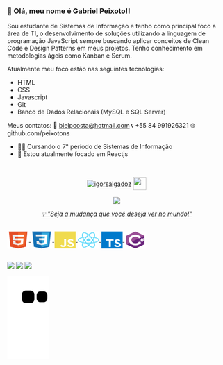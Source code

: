### 👋 Olá, meu nome é Gabriel Peixoto!! 

Sou estudante de Sistemas de Informação e tenho como principal foco a área de TI, o desenvolvimento de soluções utilizando a linguagem de programação JavaScript sempre buscando aplicar conceitos de Clean Code e Design Patterns em meus projetos. Tenho conhecimento em metodologias ágeis como Kanban e Scrum.

Atualmente meu foco estão nas seguintes tecnologias:
 - HTML
- CSS 
- Javascript
- Git 
- Banco de Dados Relacionais (MySQL e SQL Server) 

Meus contatos: 
📩 bielpcosta@hotmail.com 
📞 +55 84 991926321 
🌐 github.com/peixotons

- 👨‍🎓 Cursando o 7° período de Sistemas de Informação
- 🌱 Estou atualmente focado em Reactjs

<div>
  </br>
  <p align="center">
  <a href="https://www.linkedin.com/in/gabrielpeixe/" target="blank"><img align="center" src="https://raw.githubusercontent.com/rahuldkjain/github-profile-readme-generator/master/src/images/icons/Social/linked-in-alt.svg" alt="igorsalgadoz" height="40" width="50"/></a>
  <a href="mailto:bielpcostaaa@gmail.com"><img align="center" src="https://imgur.com/WPgAIiz.png" height="30" width="30"/></a>
</div>

<div align="center">
  <a href="https://github.com/peixotons">  
  <img align="center" src="https://github-readme-stats.vercel.app/api/top-langs/?username=peixotons&exclude_repo=igorsalgado&hide_title=true&theme=gotham"/>
</div>

<p align="center"><em>💡 "Seja a mudança que você deseja ver no mundo!"</em>
<div style="display: center"><br>
  <img align="center" alt="HTML" height="40" width="50" src="https://raw.githubusercontent.com/devicons/devicon/master/icons/html5/html5-original.svg">
  <img align="center" alt="CSS" height="40" width="50" src="https://raw.githubusercontent.com/devicons/devicon/master/icons/css3/css3-original.svg">  
  <img align="center" alt="Js" height="40" width="50" src="https://raw.githubusercontent.com/devicons/devicon/master/icons/javascript/javascript-plain.svg">  
  <img align="center" alt="React" height="40" width="50" src="https://raw.githubusercontent.com/devicons/devicon/master/icons/react/react-original.svg">  
  <img align="center" alt="Ts" height="40" width="50" src="https://raw.githubusercontent.com/devicons/devicon/master/icons/typescript/typescript-plain.svg">
  <img align="center" alt="Csharp" height="40" width="50" src="https://raw.githubusercontent.com/devicons/devicon/master/icons/csharp/csharp-original.svg">  
</div>
  
  ##
 
<div>  
  <a href="https://instagram.com/gabrielze02" target="_blank"><img src="https://img.shields.io/badge/-Instagram-%23E4405F?style=for-the-badge&logo=instagram&logoColor=white" target="_blank"></a> 	 
  <a href = "mailto:bielpcostaaa@gmail.com"><img src="https://img.shields.io/badge/-Gmail-%23333?style=for-the-badge&logo=gmail&logoColor=white" target="_blank"></a>
  <a href="https://www.linkedin.com/in/gabrielpeixe/" target="_blank"><img src="https://img.shields.io/badge/-LinkedIn-%230077B5?style=for-the-badge&logo=linkedin&logoColor=white" target="_blank"></a> 
 
  ![Snake animation](https://github.com/rafaballerini/rafaballerini/blob/output/github-contribution-grid-snake.svg)
 
</div>
